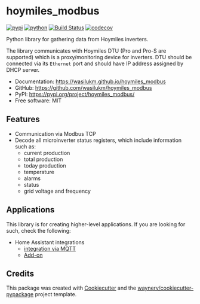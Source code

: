# hoymiles_modbus


[![pypi](https://img.shields.io/pypi/v/hoymiles_modbus.svg)](https://pypi.org/project/hoymiles_modbus/)
[![python](https://img.shields.io/pypi/pyversions/hoymiles_modbus.svg)](https://pypi.org/project/hoymiles_modbus/)
[![Build Status](https://github.com/wasilukm/hoymiles_modbus/actions/workflows/dev.yml/badge.svg)](https://github.com/wasilukm/hoymiles_modbus/actions/workflows/dev.yml)
[![codecov](https://codecov.io/gh/wasilukm/hoymiles_modbus/branch/main/graphs/badge.svg)](https://codecov.io/github/wasilukm/hoymiles_modbus)



Python library for gathering data from Hoymiles inverters.

The library communicates with Hoymiles DTU (Pro and Pro-S are supported) which is
a proxy/monitoring device for inverters.
DTU should be connected via its `Ethernet` port and should have IP address assigned by DHCP server.


* Documentation: <https://wasilukm.github.io/hoymiles_modbus>
* GitHub: <https://github.com/wasilukm/hoymiles_modbus>
* PyPI: <https://pypi.org/project/hoymiles_modbus/>
* Free software: MIT


## Features

* Communication via Modbus TCP
* Decode all microinverter status registers, which include information such as:
  * current production
  * total production
  * today production
  * temperature
  * alarms
  * status
  * grid voltage and frequency

## Applications
This library is for creating higher-level applications.
If you are looking for such, check the following:

  * Home Assistant integrations
    * [integration via MQTT](https://github.com/wasilukm/hoymiles-mqtt)
    * [Add-on](https://github.com/ArekKubacki/Hoymiles-Plant-DTU-Pro)

## Credits

This package was created with [Cookiecutter](https://github.com/audreyr/cookiecutter) and the [waynerv/cookiecutter-pypackage](https://github.com/waynerv/cookiecutter-pypackage) project template.
